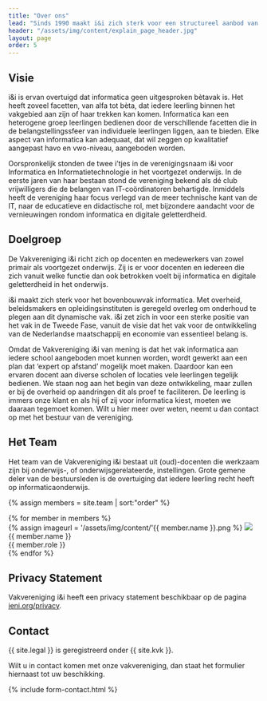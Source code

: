 ```yaml
---
title: "Over ons"
lead: "Sinds 1990 maakt i&i zich sterk voor een structureel aanbod van kwalitatief hoogwaardig onderwijs ten behoeve van informatica en digitale geletterdheid op alle basis- en middelbare scholen in Nederland."
header: "/assets/img/content/explain_page_header.jpg"
layout: page
order: 5
---
```


## Visie
i&i is ervan overtuigd dat informatica geen uitgesproken bètavak is. Het heeft zoveel facetten, van alfa tot bèta, dat iedere leerling binnen het vakgebied aan zijn of haar trekken kan komen. Informatica kan een heterogene groep leerlingen bedienen door de verschillende facetten die in de belangstellingssfeer van individuele leerlingen liggen, aan te bieden. Elke aspect van informatica kan adequaat, dat wil zeggen op kwalitatief aangepast havo en vwo-niveau, aangeboden worden.

Oorspronkelijk stonden de twee i’tjes in de verenigingsnaam i&i voor Informatica en Informatietechnologie in het voortgezet onderwijs. In de eerste jaren van haar bestaan stond de vereniging bekend als dé club vrijwilligers die de belangen van IT-coördinatoren behartigde. Inmiddels heeft de vereniging haar focus verlegd van de meer technische kant van de IT, naar de educatieve en didactische rol, met bijzondere aandacht voor de vernieuwingen rondom informatica en digitale geletterdheid.

## Doelgroep
De Vakvereniging i&i richt zich op docenten en medewerkers van zowel primair als voortgezet onderwijs. Zij is er voor docenten en iedereen die zich vanuit welke functie dan ook betrokken voelt bij informatica en digitale geletterdheid in het onderwijs.

i&i maakt zich sterk voor het bovenbouwvak informatica. Met overheid, beleidsmakers en opleidingsinstituten is geregeld overleg om onderhoud te plegen aan dit dynamische vak. i&i zet zich in voor een sterke positie van het vak in de Tweede Fase, vanuit de visie dat het vak voor de ontwikkeling van de Nederlandse maatschappij en economie van essentieel belang is.

Omdat de Vakvereniging i&i van mening is dat het vak informatica aan iedere school aangeboden moet kunnen worden, wordt gewerkt aan een plan dat ‘expert op afstand’ mogelijk moet maken. Daardoor kan een ervaren docent aan diverse scholen of locaties vele leerlingen tegelijk bedienen. We staan nog aan het begin van deze ontwikkeling, maar zullen er bij de overheid op aandringen dit als proef te faciliteren. De leerling is immers onze klant en als hij of zij voor informatica kiest, moeten we daaraan tegemoet komen. Wilt u hier meer over weten, neemt u dan contact op met het bestuur van de vereniging.

## Het Team
Het team van de Vakvereniging i&i bestaat uit (oud)-docenten die werkzaam zijn bij onderwijs-, of onderwijsgerelateerde, instellingen. Grote gemene deler van de bestuursleden is de overtuiging dat iedere leerling recht heeft op informaticaonderwijs.

{% assign members = site.team | sort:"order" %}
<div class="row members">
{% for member in members %}
  <div class="col-md-3 member">
    {% assign imageurl = '/assets/img/content/'{{ member.name }}.png %}
    <img src="{{ imageurl | relative_url }}">
    <div class="name">{{ member.name }}</div>
    <div class="role">{{ member.role }}</div>
  </div>
{% endfor %}
</div>

## Privacy Statement 
Vakvereniging i&i heeft een privacy statement beschikbaar op de pagina [ieni.org/privacy](/privacy).

## Contact
<div class="row">
  <div class="col-md-6">
    <p>
      {{ site.legal }} is geregistreerd onder {{ site.kvk }}.
    </p>
    <p>
      Wilt u in contact komen met onze vakvereniging, dan staat het formulier hiernaast tot uw beschikking.
    </p>
  </div>
  <div class="col-md-6">
    {% include form-contact.html %}
  </div>
</div>
